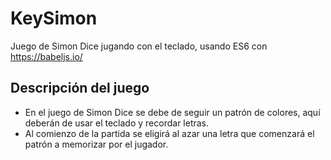 # KeySimon
Juego de Simon Dice jugando con el teclado, usando ES6 con https://babeljs.io/

## Descripción del juego

- En el juego de Simon Dice se debe de seguir un patrón de colores, aquí deberán de usar el teclado y recordar letras. 
- Al comienzo de la partida se eligirá al azar una letra que comenzará el patrón a memorizar por el jugador.